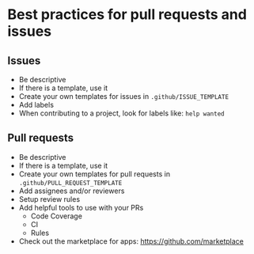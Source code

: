 # Best practices for pull requests and issues

## Issues

- Be descriptive
- If there is a template, use it
- Create your own templates for issues in `.github/ISSUE_TEMPLATE`
- Add labels
- When contributing to a project, look for labels like: `help wanted`

## Pull requests

- Be descriptive
- If there is a template, use it
- Create your own templates for pull requests in `.github/PULL_REQUEST_TEMPLATE`
- Add assignees and/or reviewers
- Setup review rules
- Add helpful tools to use with your PRs
  - Code Coverage
  - CI
  - Rules
- Check out the marketplace for apps: https://github.com/marketplace 
